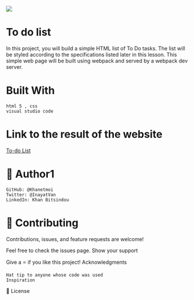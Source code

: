 ![](https://img.shields.io/badge/Microverse-blueviolet)

# To do list
In this project, you will build a simple HTML list of To Do tasks. The list will be styled according to the specifications listed later in this lesson. This simple web page will be built using webpack and served by a webpack dev server.


# Built With

    html 5 , css
    visual studio code
    
# Link to the result of the website
 [ To-do List](https://khanetmoi.github.io/To-Do-list/)

# 👤 Author1

    GitHub: @Khanetmoi
    Twitter: @InayatVan
    LinkedIn: Khan Bitsindou



# 🤝 Contributing

Contributions, issues, and feature requests are welcome!

Feel free to check the issues page.
Show your support

Give a ⭐️ if you like this project!
Acknowledgments

    Hat tip to anyone whose code was used
    Inspiration
   

📝 License
